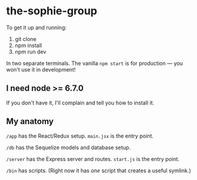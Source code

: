 # the-sophie-group

To get it up and running:
1) git clone
2) npm install
3) npm run dev

In two separate terminals. The vanilla `npm start` is for production — you won't use it in development!


## I need node >= 6.7.0

If you don't have it, I'll complain and tell you how to install it.


## My anatomy

`/app` has the React/Redux setup. `main.jsx` is the entry point.

`/db` has the Sequelize models and database setup.

`/server` has the Express server and routes. `start.js` is the entry point.

`/bin` has scripts. (Right now it has *one* script that creates a useful symlink.)

